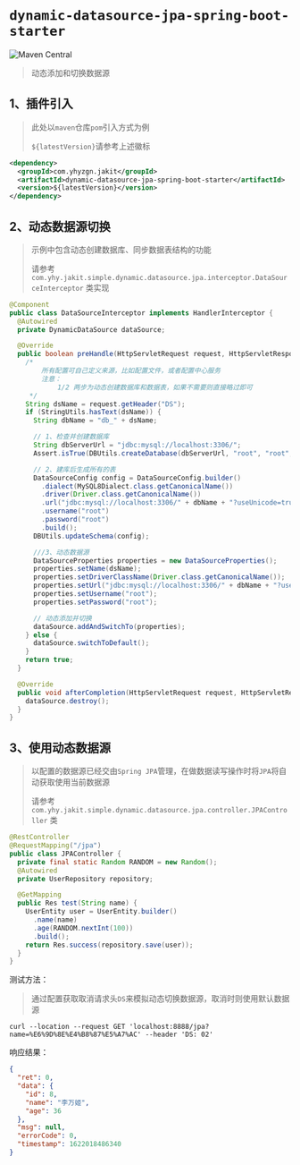 # `dynamic-datasource-jpa-spring-boot-starter`

![Maven Central](https://img.shields.io/maven-central/v/com.yhyzgn.jakit/dynamic-datasource-jpa-spring-boot-starter?color=brightgreen&label=dynamic-datasource-jpa-spring-boot-starter&logo=gradle&logoColor=orange&style=flat-square)

> 动态添加和切换数据源



## 1、插件引入

> 此处以`maven`仓库`pom`引入方式为例
>
> `${latestVersion}`请参考上述徽标

```xml
<dependency>
  <groupId>com.yhyzgn.jakit</groupId>
  <artifactId>dynamic-datasource-jpa-spring-boot-starter</artifactId>
  <version>${latestVersion}</version>
</dependency>
```



## 2、动态数据源切换

> 示例中包含动态创建数据库、同步数据表结构的功能
>
> 请参考 `com.yhy.jakit.simple.dynamic.datasource.jpa.interceptor.DataSourceInterceptor` 类实现

```java
@Component
public class DataSourceInterceptor implements HandlerInterceptor {
  @Autowired
  private DynamicDataSource dataSource;

  @Override
  public boolean preHandle(HttpServletRequest request, HttpServletResponse response, Object handler) throws Exception {
    /*
        所有配置可自己定义来源，比如配置文件，或者配置中心服务
        注意：
            1/2 两步为动态创建数据库和数据表，如果不需要则直接略过即可
     */
    String dsName = request.getHeader("DS");
    if (StringUtils.hasText(dsName)) {
      String dbName = "db_" + dsName;

      // 1、检查并创建数据库
      String dbServerUrl = "jdbc:mysql://localhost:3306/";
      Assert.isTrue(DBUtils.createDatabase(dbServerUrl, "root", "root", dbName) > 0, "数据库创建失败");

      // 2、建库后生成所有的表
      DataSourceConfig config = DataSourceConfig.builder()
        .dialect(MySQL8Dialect.class.getCanonicalName())
        .driver(Driver.class.getCanonicalName())
        .url("jdbc:mysql://localhost:3306/" + dbName + "?useUnicode=true&allowPublicKeyRetrieval=true&characterEncoding=UTF-8&useSSL=false&zeroDateTimeBehavior=convertToNull&serverTimezone=Asia/Shanghai")
        .username("root")
        .password("root")
        .build();
      DBUtils.updateSchema(config);

      ///3、动态数据源
      DataSourceProperties properties = new DataSourceProperties();
      properties.setName(dsName);
      properties.setDriverClassName(Driver.class.getCanonicalName());
      properties.setUrl("jdbc:mysql://localhost:3306/" + dbName + "?useUnicode=true&characterEncoding=UTF-8&useSSL=false&zeroDateTimeBehavior=convertToNull&serverTimezone=Asia/Shanghai");
      properties.setUsername("root");
      properties.setPassword("root");

      // 动态添加并切换
      dataSource.addAndSwitchTo(properties);
    } else {
      dataSource.switchToDefault();
    }
    return true;
  }

  @Override
  public void afterCompletion(HttpServletRequest request, HttpServletResponse response, Object handler, Exception ex) throws Exception {
    dataSource.destroy();
  }
}
```



## 3、使用动态数据源

> 以配置的数据源已经交由`Spring JPA`管理，在做数据读写操作时将`JPA`将自动获取使用当前数据源
>
> 请参考 `com.yhy.jakit.simple.dynamic.datasource.jpa.controller.JPAController` 类

```java
@RestController
@RequestMapping("/jpa")
public class JPAController {
  private final static Random RANDOM = new Random();
  @Autowired
  private UserRepository repository;

  @GetMapping
  public Res test(String name) {
    UserEntity user = UserEntity.builder()
      .name(name)
      .age(RANDOM.nextInt(100))
      .build();
    return Res.success(repository.save(user));
  }
}
```

测试方法：

> 通过配置获取取消请求头`DS`来模拟动态切换数据源，取消时则使用默认数据源

```shell
curl --location --request GET 'localhost:8888/jpa?name=%E6%9D%8E%E4%B8%87%E5%A7%AC' --header 'DS: 02'
```

响应结果：

```json
{
  "ret": 0,
  "data": {
    "id": 8,
    "name": "李万姬",
    "age": 36
  },
  "msg": null,
  "errorCode": 0,
  "timestamp": 1622018486340
}
```

